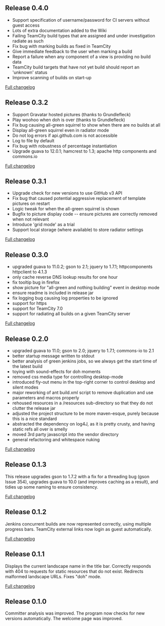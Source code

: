 ## Release 0.4.0
  * Support specification of username/password for CI servers without guest access
  * Lots of extra documentation added to the Wiki
  * Failing TeamCity build types that are assigned and under investigation radiate as such
  * Fix bug with marking builds as fixed in TeamCity
  * Give immediate feedback to the user when marking a build
  * Report a failure when any component of a view is providing no build data
  * TeamCity build targets that have not yet build should report an 'unknown' status
  * Improve scanning of builds on start-up

[Full changelog](https://github.com/netmelody/ci-eye/compare/0.3.2...0.4.0)

## Release 0.3.2
  * Support Gravatar hosted pictures (thanks to Grundlefleck)
  * Play woohoo when doh is over (thanks to Grundlefleck)
  * Fix bug causing all-green squirrel to show when there are no builds at all
  * Display all-green squirrel even in radiator mode
  * Do not log errors if api.github.com is not accessible
  * Log to file by default
  * Fix bug with robustness of percentage instantiation
  * Upgrade guava to 12.0.1; hamcrest to 1.3; apache http components and commons.io

[Full changelog](https://github.com/netmelody/ci-eye/compare/0.3.1...0.3.2)

## Release 0.3.1
  * Upgrade check for new versions to use GitHub v3 API
  * Fix bug that caused potential aggressive replacement of template pictures on restart
  * Logic tweak for when the all-green squirrel is shown
  * Bugfix to picture display code -- ensure pictures are correctly removed when not relevant
  * Introduce 'grid mode' as a trial
  * Support local storage (where available) to store radiator settings

[Full changelog](https://github.com/netmelody/ci-eye/compare/0.3.0...0.3.1)

## Release 0.3.0
  * upgraded guava to 11.0.2; gson to 2.1; jquery to 1.7.1; httpcomponents httpclient to 4.1.3
  * only cache reverse DNS lookup results for one hour
  * fix tooltip bug in firefox
  * show picture for "all-green and nothing building" event in desktop mode
  * ensure readme is included in release jar
  * fix logging bug causing log properties to be ignored
  * support for https
  * support for TeamCity 7.0
  * support for radiating all builds on a given TeamCity server
  
[Full changelog](https://github.com/netmelody/ci-eye/compare/0.2.0...0.3.0)

## Release 0.2.0
  * upgraded guava to 11.0; gson to 2.0; jquery to 1.7.1; commons-io to 2.1
  * better startup message written to stdout
  * better analysis of green jenkins jobs, so we always get the start time of the latest build
  * toying with sound-effects for doh moments
  * removed css media type for controlling desktop-mode
  * introduced fly-out menu in the top-right corner to control desktop and silent modes
  * major reworking of ant build.xml script to remove duplication and use parameters and macros properly
  * rehoused resources in a /resources sub-directory so that they do not clutter the release jar
  * adjusted the project structure to be more maven-esque, purely because this is a nice standard
  * abstracted the dependency on log4J, as it is pretty crusty, and having static refs all over is smelly
  * moved 3rd party javascript into the vendor directory
  * general refactoring and whitespace nuking

[Full changelog](https://github.com/netmelody/ci-eye/compare/0.1.3...0.2.0)

## Release 0.1.3
This release upgrades gson to 1.7.2 with a fix for a threading bug (gson Issue 354), upgrades guava to 10.0 (and improves caching as a result), and tidies up some naming to ensure consistency.

[Full changelog](https://github.com/netmelody/ci-eye/compare/0.1.2...0.1.3)

## Release 0.1.2
Jenkins concurrent builds are now represented correctly, using multiple progress bars. TeamCity external links now login as guest automatically.

[Full changelog](https://github.com/netmelody/ci-eye/compare/0.1.1...0.1.2)

## Release 0.1.1
Displays the current landscape name in the title bar. Correctly responds with 404 to requests for static resources that do not exist. Redirects malformed landscape URLs. Fixes "doh" mode.

[Full changelog](https://github.com/netmelody/ci-eye/compare/0.1.0...0.1.1)

## Release 0.1.0
Committer analysis was improved. The program now checks for new versions automatically. The welcome page was improved.
